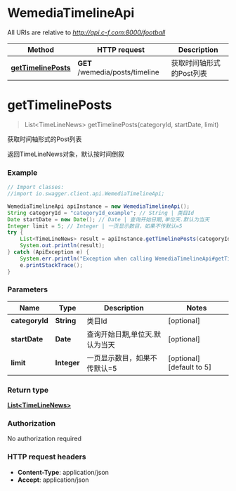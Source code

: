 # WemediaTimelineApi

All URIs are relative to *http://api.c-f.com:8000/football*

Method | HTTP request | Description
------------- | ------------- | -------------
[**getTimelinePosts**](WemediaTimelineApi.md#getTimelinePosts) | **GET** /wemedia/posts/timeline | 获取时间轴形式的Post列表


<a name="getTimelinePosts"></a>
# **getTimelinePosts**
> List&lt;TimeLineNews&gt; getTimelinePosts(categoryId, startDate, limit)

获取时间轴形式的Post列表

返回TimeLineNews对象，默认按时间倒叙

### Example
```java
// Import classes:
//import io.swagger.client.api.WemediaTimelineApi;

WemediaTimelineApi apiInstance = new WemediaTimelineApi();
String categoryId = "categoryId_example"; // String | 类目Id
Date startDate = new Date(); // Date | 查询开始日期,单位天.默认为当天
Integer limit = 5; // Integer | 一页显示数目，如果不传默认=5
try {
    List<TimeLineNews> result = apiInstance.getTimelinePosts(categoryId, startDate, limit);
    System.out.println(result);
} catch (ApiException e) {
    System.err.println("Exception when calling WemediaTimelineApi#getTimelinePosts");
    e.printStackTrace();
}
```

### Parameters

Name | Type | Description  | Notes
------------- | ------------- | ------------- | -------------
 **categoryId** | **String**| 类目Id | [optional]
 **startDate** | **Date**| 查询开始日期,单位天.默认为当天 | [optional]
 **limit** | **Integer**| 一页显示数目，如果不传默认&#x3D;5 | [optional] [default to 5]

### Return type

[**List&lt;TimeLineNews&gt;**](TimeLineNews.md)

### Authorization

No authorization required

### HTTP request headers

 - **Content-Type**: application/json
 - **Accept**: application/json


